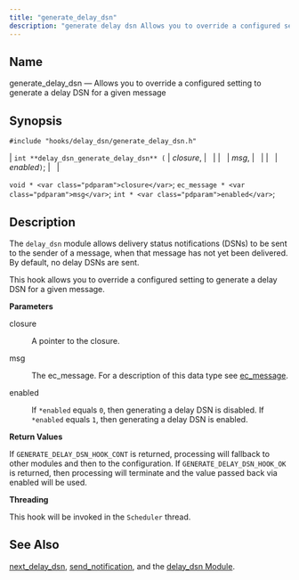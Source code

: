 ```yaml
---
title: "generate_delay_dsn"
description: "generate delay dsn Allows you to override a configured setting to generate a delay DSN for a given message int delay dsn generate delay dsn closure msg enabled void closure ec message msg int enabled The delay dsn module allows delivery status notifications DS Ns to be sent to the..."
---
```


<a name="hooks.delay_dsn.generate_delay_dsn"></a> 
## Name

generate_delay_dsn — Allows you to override a configured setting to generate a delay DSN for a given message

## Synopsis

`#include "hooks/delay_dsn/generate_delay_dsn.h"`

| `int **delay_dsn_generate_delay_dsn** (` | <var class="pdparam">closure</var>, |   |
|   | <var class="pdparam">msg</var>, |   |
|   | <var class="pdparam">enabled</var>`)`; |   |

`void * <var class="pdparam">closure</var>`;
`ec_message * <var class="pdparam">msg</var>`;
`int * <var class="pdparam">enabled</var>`;<a name="idp36739616"></a> 
## Description

The `delay_dsn` module allows delivery status notifications (DSNs) to be sent to the sender of a message, when that message has not yet been delivered. By default, no delay DSNs are sent.

This hook allows you to override a configured setting to generate a delay DSN for a given message.

**<a name="idp36741968"></a> Parameters**

<dl class="variablelist">

<dt>closure</dt>

<dd>

A pointer to the closure.

</dd>

<dt>msg</dt>

<dd>

The ec_message. For a description of this data type see [ec_message](/momentum/3/3-api/structs-ec-message).

</dd>

<dt>enabled</dt>

<dd>

If `*enabled` equals `0`, then generating a delay DSN is disabled. If `*enabled` equals `1`, then generating a delay DSN is enabled.

</dd>

</dl>

**<a name="idp36750912"></a> Return Values**

If `GENERATE_DELAY_DSN_HOOK_CONT` is returned, processing will fallback to other modules and then to the configuration. If `GENERATE_DELAY_DSN_HOOK_OK` is returned, then processing will terminate and the value passed back via enabled will be used.

**<a name="idp36752912"></a> Threading**

This hook will be invoked in the `Scheduler` thread.

<a name="idp36754384"></a> 
## See Also

[next_delay_dsn](/momentum/3/3-api/hooks-delay-dsn-next-delay-dsn), [send_notification](/momentum/3/3-api/hooks-delay-dsn-send-notification), and the [delay_dsn Module](/momentum/3/3-reference/3-reference-modules-delay-dsn).